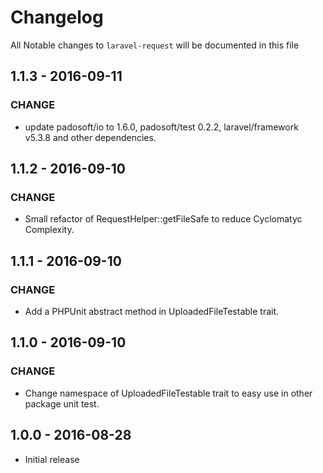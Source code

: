 # Changelog

All Notable changes to `laravel-request` will be documented in this file

## 1.1.3 - 2016-09-11
### CHANGE
- update padosoft/io to 1.6.0, padosoft/test 0.2.2, laravel/framework v5.3.8 and other dependencies.

## 1.1.2 - 2016-09-10
### CHANGE
- Small refactor of RequestHelper::getFileSafe to reduce Cyclomatyc Complexity.

## 1.1.1 - 2016-09-10
### CHANGE
- Add a PHPUnit abstract method in UploadedFileTestable trait.

## 1.1.0 - 2016-09-10
### CHANGE
- Change namespace of UploadedFileTestable trait to easy use in other package unit test.

## 1.0.0 - 2016-08-28

- Initial release
